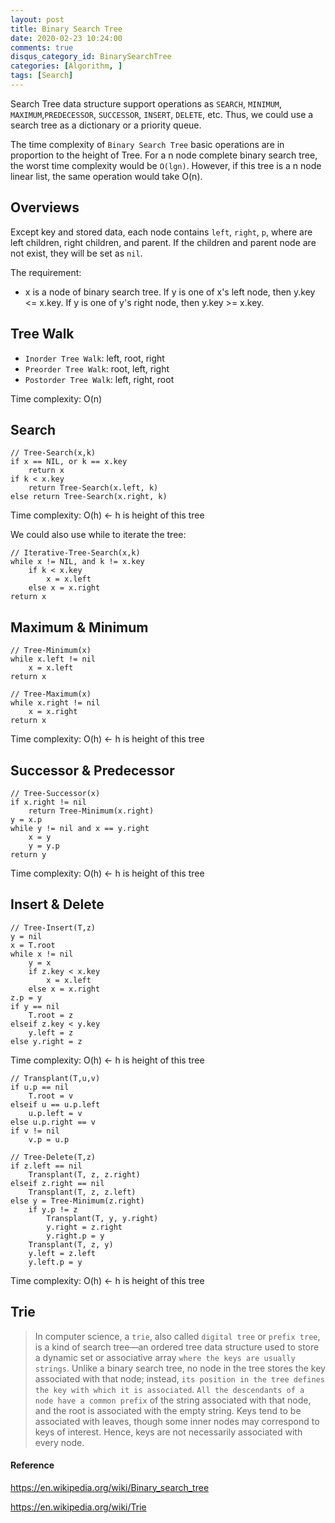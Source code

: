 ```yaml
---
layout: post
title: Binary Search Tree
date: 2020-02-23 10:24:00
comments: true
disqus_category_id: BinarySearchTree
categories: [Algorithm, ]
tags: [Search]
---
```


Search Tree data structure support operations as `SEARCH`, `MINIMUM`, `MAXIMUM`,`PREDECESSOR`, `SUCCESSOR`, `INSERT`, `DELETE`, etc. Thus, we could use a search tree as a dictionary or a priority queue.

The time complexity of `Binary Search Tree` basic operations are in proportion to the height of Tree. For a n node complete binary search tree, the worst time complexity would be `O(lgn)`. However, if this tree is a n node linear list, the same operation would take O(n).

## Overviews

Except key and stored data, each node contains `left`, `right`, `p`, where are left children, right children, and parent. If the children and parent node are not exist, they will be set as `nil`.

The requirement:
- x is a node of binary search tree. If y is one of x's left node, then y.key <= x.key. If y is one of y's right node, then y.key >= x.key.

## Tree Walk

- `Inorder Tree Walk`: left, root, right
- `Preorder Tree Walk`: root, left, right
- `Postorder Tree Walk`: left, right, root

Time complexity: O(n)

## Search

```
// Tree-Search(x,k)
if x == NIL, or k == x.key 
	return x
if k < x.key
	return Tree-Search(x.left, k)
else return Tree-Search(x.right, k)
```

Time complexity: O(h) <- h is height of this tree

We could also use while to iterate the tree:

```
// Iterative-Tree-Search(x,k)
while x != NIL, and k != x.key
	if k < x.key
		x = x.left
	else x = x.right
return x
```

## Maximum & Minimum

```
// Tree-Minimum(x)
while x.left != nil
	x = x.left
return x

// Tree-Maximum(x)
while x.right != nil
	x = x.right
return x
```

Time complexity: O(h) <- h is height of this tree

## Successor & Predecessor

```
// Tree-Successor(x)
if x.right != nil
	return Tree-Minimum(x.right)
y = x.p
while y != nil and x == y.right
	x = y
	y = y.p
return y
```

Time complexity: O(h) <- h is height of this tree

## Insert & Delete

```
// Tree-Insert(T,z)
y = nil
x = T.root
while x != nil
	y = x
	if z.key < x.key
		x = x.left
	else x = x.right
z.p = y
if y == nil
	T.root = z
elseif z.key < y.key
	y.left = z
else y.right = z
```

Time complexity: O(h) <- h is height of this tree

```
// Transplant(T,u,v)
if u.p == nil
	T.root = v
elseif u == u.p.left
	u.p.left = v
else u.p.right == v
if v != nil
	v.p = u.p

// Tree-Delete(T,z)
if z.left == nil
	Transplant(T, z, z.right)
elseif z.right == nil
	Transplant(T, z, z.left)
else y = Tree-Minimum(z.right)
	if y.p != z
		Transplant(T, y, y.right)
		y.right = z.right
		y.right.p = y
	Transplant(T, z, y)
	y.left = z.left
	y.left.p = y
```

Time complexity: O(h) <- h is height of this tree

## Trie

> In computer science, a `trie`, also called `digital tree` or `prefix tree`, is a kind of search tree—an ordered tree data structure used to store a dynamic set or associative array `where the keys are usually strings`. Unlike a binary search tree, no node in the tree stores the key associated with that node; instead, `its position in the tree defines the key with which it is associated`. `All the descendants of a node have a common prefix` of the string associated with that node, and the root is associated with the empty string. Keys tend to be associated with leaves, though some inner nodes may correspond to keys of interest. Hence, keys are not necessarily associated with every node.

#### Reference

<https://en.wikipedia.org/wiki/Binary_search_tree>

<https://en.wikipedia.org/wiki/Trie>